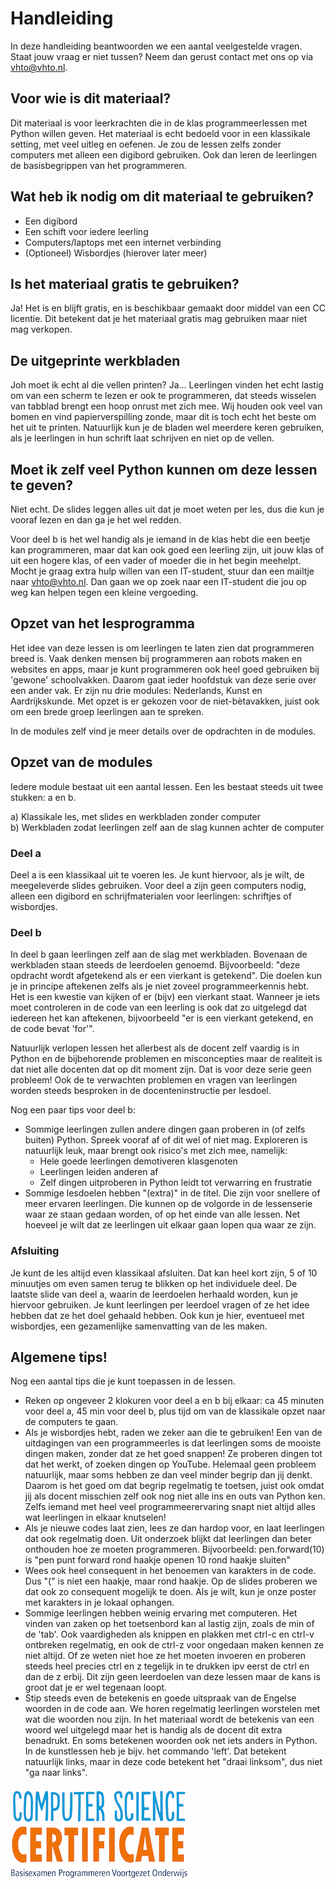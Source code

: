 # Handleiding

In deze handleiding beantwoorden we een aantal veelgestelde vragen. Staat jouw vraag er niet tussen? Neem dan gerust contact met ons op via vhto@vhto.nl.

## Voor wie is dit materiaal?

Dit materiaal is voor leerkrachten die in de klas programmeerlessen met Python willen geven. Het materiaal is echt bedoeld voor in een klassikale setting, met veel uitleg en oefenen. Je zou de lessen zelfs zonder computers met alleen een digibord gebruiken. Ook dan leren de leerlingen de basisbegrippen van het programmeren.

## Wat heb ik nodig om dit materiaal te gebruiken?

* Een digibord
* Een schift voor iedere leerling
* Computers/laptops met een internet verbinding
* \(Optioneel\) Wisbordjes \(hierover later meer\)

## Is het materiaal gratis te gebruiken?

Ja! Het is en blijft gratis, en is beschikbaar gemaakt door middel van een CC licentie. Dit betekent dat je het materiaal gratis mag gebruiken maar niet mag verkopen.

## De uitgeprinte werkbladen

Joh moet ik echt al die vellen printen? Ja... Leerlingen vinden het echt lastig om van een scherm te lezen er ook te programmeren, dat steeds wisselen van tabblad brengt een hoop onrust met zich mee. Wij houden ook veel van bomen en vind papierverspilling zonde, maar dit is toch echt het beste om het uit te printen. Natuurlijk kun je de bladen wel meerdere keren gebruiken, als je leerlingen in hun schrift laat schrijven en niet op de vellen.

## Moet ik zelf veel Python kunnen om deze lessen te geven?

Niet echt. De slides leggen alles uit dat je moet weten per les, dus die kun je vooraf lezen en dan ga je het wel redden.

Voor deel b is het wel handig als je iemand in de klas hebt die een beetje kan programmeren, maar dat kan ook goed een leerling zijn, uit jouw klas of uit een hogere klas, of een vader of moeder die in het begin meehelpt. Mocht je graag extra hulp willen van een IT-student, stuur dan een mailtje naar vhto@vhto.nl. Dan gaan we op zoek naar een IT-student die jou op weg kan helpen tegen een kleine vergoeding.

## Opzet van het lesprogramma

Het idee van deze lessen is om leerlingen te laten zien dat programmeren breed is. Vaak denken mensen bij programmeren aan robots maken en websites en apps, maar je kunt programmeren ook heel goed gebruiken bij 'gewone' schoolvakken. Daarom gaat ieder hoofdstuk van deze serie over een ander vak. Er zijn nu drie modules: Nederlands, Kunst en Aardrijkskunde. Met opzet is er gekozen voor de niet-bètavakken, juist ook om een brede groep leerlingen aan te spreken. 

In de modules zelf vind je meer details over de opdrachten in de modules.

## Opzet van de modules

Iedere module bestaat uit een aantal lessen. Een les bestaat steeds uit twee stukken: a en b.

a\) Klassikale les, met slides en werkbladen zonder computer  
b\) Werkbladen zodat leerlingen zelf aan de slag kunnen achter de computer 

### Deel a

Deel a is een klassikaal uit te voeren les. Je kunt hiervoor, als je wilt, de meegeleverde slides gebruiken. Voor deel a zijn geen computers nodig, alleen een digibord en schrijfmaterialen voor leerlingen: schriftjes of wisbordjes.

### Deel b

In deel b gaan leerlingen zelf aan de slag met werkbladen. Bovenaan de werkbladen staan steeds de leerdoelen genoemd. Bijvoorbeeld: "deze opdracht wordt afgetekend als er een vierkant is getekend".
Die doelen kun je in principe aftekenen zelfs als je niet zoveel programmeerkennis hebt. Het is een kwestie van kijken of er \(bijv\) een vierkant staat. Wanneer je iets moet controleren in de code van een leerling is ook dat zo uitgelegd dat iedereen het kan aftekenen, bijvoorbeeld "er is een vierkant getekend, en de code bevat 'for'".

Natuurlijk verlopen lessen het allerbest als de docent zelf vaardig is in Python en de bijbehorende problemen en misconcepties maar de realiteit is dat niet alle docenten dat op dit moment zijn. Dat is voor deze serie geen probleem! Ook de te verwachten problemen en vragen van leerlingen worden steeds besproken in de docenteninstructie per lesdoel.

Nog een paar tips voor deel b:

* Sommige leerlingen zullen andere dingen gaan proberen in \(of zelfs buiten\) Python. Spreek vooraf af of dit wel of niet mag. Exploreren is natuurlijk leuk, maar brengt ook risico's met zich mee, namelijk:
  * Hele goede leerlingen demotiveren klasgenoten
  * Leerlingen leiden anderen af 
  * Zelf dingen uitproberen in Python leidt tot verwarring en frustratie
* Sommige lesdoelen hebben "\(extra\)" in de titel. Die zijn voor snellere of meer ervaren leerlingen. Die kunnen op de volgorde in de lessenserie waar ze staan gedaan worden, of op het einde van alle lessen. Net hoeveel je wilt dat ze leerlingen uit elkaar gaan lopen qua waar ze zijn.

### Afsluiting

Je kunt de les altijd even klassikaal afsluiten. Dat kan heel kort zijn, 5 of 10 minuutjes om even samen terug te blikken op het individuele deel. De laatste slide van deel a, waarin de leerdoelen herhaald worden, kun je hiervoor gebruiken. Je kunt leerlingen per leerdoel vragen of ze het idee hebben dat ze het doel gehaald hebben. Ook kun je hier, eventueel met wisbordjes, een gezamenlijke samenvatting van de les maken. 

## Algemene tips!

Nog een aantal tips die je kunt toepassen in de lessen.

* Reken op ongeveer 2 klokuren voor deel a en b bij elkaar: ca 45 minuten voor deel a, 45 min voor deel b, plus tijd om van de klassikale opzet naar de computers te gaan.
* Als je wisbordjes hebt, raden we zeker aan die te gebruiken! Een van de uitdagingen van een programmeerles is dat leerlingen soms de mooiste dingen maken, zonder dat ze het goed snappen! Ze proberen dingen tot dat het werkt, of zoeken dingen op YouTube. Helemaal geen probleem natuurlijk, maar soms hebben ze dan veel minder begrip dan jij denkt. Daarom is het goed om dat begrip regelmatig te toetsen, juist ook omdat jij als docent misschien zelf ook nog niet alle ins en outs van Python ken. Zelfs iemand met heel veel programmeerervaring snapt niet altijd alles wat leerlingen in elkaar knutselen!
* Als je nieuwe codes laat zien, lees ze dan hardop voor, en laat leerlingen dat ook regelmatig doen. Uit onderzoek blijkt dat leerlingen dan beter onthouden hoe ze moeten programmeren. Bijvoorbeeld: pen.forward\(10\) is "pen punt forward rond haakje openen 10 rond haakje sluiten"
* Wees ook heel consequent in het benoemen van karakters in de code. Dus "\(" is niet een haakje, maar rond haakje. Op de slides proberen we dat ook zo consequent mogelijk te doen. Als je wilt, kun je onze poster met karakters in je lokaal ophangen.
* Sommige leerlingen hebben weinig ervaring met computeren. Het vinden van zaken op het toetsenbord kan al lastig zijn, zoals de min of de 'tab'. Ook vaardigheden als knippen en plakken met ctrl-c en ctrl-v ontbreken regelmatig, en ook de ctrl-z voor ongedaan maken kennen ze niet altijd. Of ze weten niet hoe ze het moeten invoeren en proberen steeds heel precies ctrl en z tegelijk in te drukken ipv eerst de ctrl en dan de z erbij. Dit zijn geen leerdoelen van deze lessen maar de kans is groot dat je er wel tegenaan loopt.
* Stip steeds even de betekenis en goede uitspraak van de Engelse woorden in de code aan. We horen regelmatig leerlingen worstelen met wat die woorden nou zijn. In het materiaal wordt de betekenis van een woord wel uitgelegd maar het is handig als de docent dit extra benadrukt. En soms betekenen woorden ook net iets anders in Python. In de kunstlessen heb je bijv. het commando 'left'. Dat betekent natuurlijk links, maar in deze code betekent het "draai linksom", dus niet "ga naar links". 

![](/img/logoCSCert_10cm.jpg)